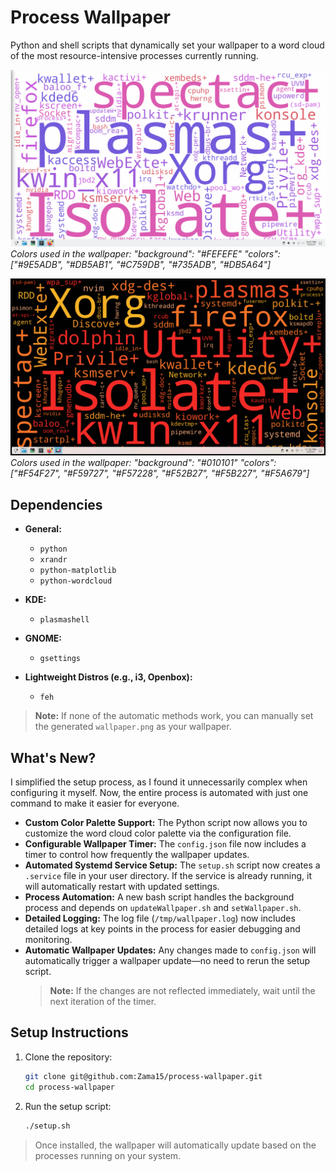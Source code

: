 # Process Wallpaper

Python and shell scripts that dynamically set your wallpaper to a word cloud of the most resource-intensive processes currently running.

![Process Wallpaper Preview](src/screenshot-light.png)  
*Colors used in the wallpaper:
"background": "#FEFEFE"
"colors": ["#9E5ADB", "#DB5AB1", "#C759DB", "#735ADB", "#DB5A64"]*

![Process Wallpaper Preview](src/screenshot-dark.png)  
*Colors used in the wallpaper:
"background": "#010101"
"colors": ["#F54F27", "#F59727", "#F57228", "#F52B27", "#F5B227", "#F5A679"]*

## Dependencies
- **General:**
  - `python`
  - `xrandr`
  - `python-matplotlib`
  - `python-wordcloud`

- **KDE:**
  - `plasmashell`

- **GNOME:**
  - `gsettings`

- **Lightweight Distros (e.g., i3, Openbox):**
  - `feh`

> **Note:** If none of the automatic methods work, you can manually set the generated `wallpaper.png` as your wallpaper.

## What's New?
I simplified the setup process, as I found it unnecessarily complex when configuring it myself. Now, the entire process is automated with just one command to make it easier for everyone.

- **Custom Color Palette Support:** The Python script now allows you to customize the word cloud color palette via the configuration file.
- **Configurable Wallpaper Timer:** The `config.json` file now includes a timer to control how frequently the wallpaper updates.
- **Automated Systemd Service Setup:** The `setup.sh` script now creates a `.service` file in your user directory. If the service is already running, it will automatically restart with updated settings.
- **Process Automation:** A new bash script handles the background process and depends on `updateWallpaper.sh` and `setWallpaper.sh`.
- **Detailed Logging:** The log file (`/tmp/wallpaper.log`) now includes detailed logs at key points in the process for easier debugging and monitoring.
- **Automatic Wallpaper Updates:** Any changes made to `config.json` will automatically trigger a wallpaper update—no need to rerun the setup script.
  > **Note:** If the changes are not reflected immediately, wait until the next iteration of the timer.

## Setup Instructions
1. Clone the repository:
    ```bash
    git clone git@github.com:Zama15/process-wallpaper.git
    cd process-wallpaper
    ```

2. Run the setup script:
    ```bash
    ./setup.sh
    ```

> Once installed, the wallpaper will automatically update based on the processes running on your system.

